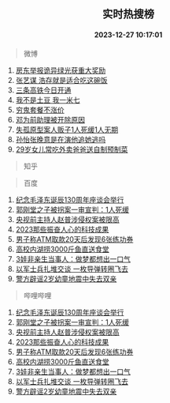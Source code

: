 <div align="center"><h2>实时热搜榜</h2><h4>2023-12-27 10:17:01</h4></div>

> 微博  

1. [房东举报诡异绿光获重大奖励](https://s.weibo.com/weibo?q=%23%E6%88%BF%E4%B8%9C%E4%B8%BE%E6%8A%A5%E8%AF%A1%E5%BC%82%E7%BB%BF%E5%85%89%E8%8E%B7%E9%87%8D%E5%A4%A7%E5%A5%96%E5%8A%B1%23&t=31&band_rank=1&Refer=top)<br />
2. [张艺谋 浩存就是适合吃这碗饭](https://s.weibo.com/weibo?q=%E5%BC%A0%E8%89%BA%E8%B0%8B%20%E6%B5%A9%E5%AD%98%E5%B0%B1%E6%98%AF%E9%80%82%E5%90%88%E5%90%83%E8%BF%99%E7%A2%97%E9%A5%AD&t=31&band_rank=2&Refer=top)<br />
3. [三条高铁今日开通](https://s.weibo.com/weibo?q=%23%E4%B8%89%E6%9D%A1%E9%AB%98%E9%93%81%E4%BB%8A%E6%97%A5%E5%BC%80%E9%80%9A%23&t=31&band_rank=3&Refer=top)<br />
4. [我不是土豆 我一米七](https://s.weibo.com/weibo?q=%E6%88%91%E4%B8%8D%E6%98%AF%E5%9C%9F%E8%B1%86%20%E6%88%91%E4%B8%80%E7%B1%B3%E4%B8%83&t=31&band_rank=4&Refer=top)<br />
5. [穷鬼套餐不涨价](https://s.weibo.com/weibo?q=%23%E7%A9%B7%E9%AC%BC%E5%A5%97%E9%A4%90%E4%B8%8D%E6%B6%A8%E4%BB%B7%23&t=31&band_rank=5&Refer=top)<br />
6. [邓为前助理被开除原因](https://s.weibo.com/weibo?q=%23%E9%82%93%E4%B8%BA%E5%89%8D%E5%8A%A9%E7%90%86%E8%A2%AB%E5%BC%80%E9%99%A4%E5%8E%9F%E5%9B%A0%23&t=31&band_rank=6&Refer=top)<br />
7. [失孤原型案人贩子1人死缓1人无期](https://s.weibo.com/weibo?q=%23%E5%A4%B1%E5%AD%A4%E5%8E%9F%E5%9E%8B%E6%A1%88%E4%BA%BA%E8%B4%A9%E5%AD%901%E4%BA%BA%E6%AD%BB%E7%BC%931%E4%BA%BA%E6%97%A0%E6%9C%9F%23&t=31&band_rank=7&Refer=top)<br />
8. [孙怡张晚意是在演他追她逃吗](https://s.weibo.com/weibo?q=%E5%AD%99%E6%80%A1%E5%BC%A0%E6%99%9A%E6%84%8F%E6%98%AF%E5%9C%A8%E6%BC%94%E4%BB%96%E8%BF%BD%E5%A5%B9%E9%80%83%E5%90%97&t=31&band_rank=8&Refer=top)<br />
9. [29岁女儿常吃外卖爸爸送自制预制菜](https://s.weibo.com/weibo?q=%2329%E5%B2%81%E5%A5%B3%E5%84%BF%E5%B8%B8%E5%90%83%E5%A4%96%E5%8D%96%E7%88%B8%E7%88%B8%E9%80%81%E8%87%AA%E5%88%B6%E9%A2%84%E5%88%B6%E8%8F%9C%23&t=31&band_rank=9&Refer=top)<br />

> 知乎  


> 百度  

1. [纪念毛泽东诞辰130周年座谈会举行](https://www.baidu.com/s?wd=%E7%BA%AA%E5%BF%B5%E6%AF%9B%E6%B3%BD%E4%B8%9C%E8%AF%9E%E8%BE%B0130%E5%91%A8%E5%B9%B4%E5%BA%A7%E8%B0%88%E4%BC%9A%E4%B8%BE%E8%A1%8C&sa=fyb_news&rsv_dl=fyb_news)<br />
2. [郭刚堂之子被拐案一审宣判：1人死缓](https://www.baidu.com/s?wd=%E9%83%AD%E5%88%9A%E5%A0%82%E4%B9%8B%E5%AD%90%E8%A2%AB%E6%8B%90%E6%A1%88%E4%B8%80%E5%AE%A1%E5%AE%A3%E5%88%A4%EF%BC%9A1%E4%BA%BA%E6%AD%BB%E7%BC%93&sa=fyb_news&rsv_dl=fyb_news)<br />
3. [央视前主持人赵普涉侵权案被限高](https://www.baidu.com/s?wd=%E5%A4%AE%E8%A7%86%E5%89%8D%E4%B8%BB%E6%8C%81%E4%BA%BA%E8%B5%B5%E6%99%AE%E6%B6%89%E4%BE%B5%E6%9D%83%E6%A1%88%E8%A2%AB%E9%99%90%E9%AB%98&sa=fyb_news&rsv_dl=fyb_news)<br />
4. [2023那些振奋人心的科技成果](https://www.baidu.com/s?wd=2023%E9%82%A3%E4%BA%9B%E6%8C%AF%E5%A5%8B%E4%BA%BA%E5%BF%83%E7%9A%84%E7%A7%91%E6%8A%80%E6%88%90%E6%9E%9C&sa=fyb_news&rsv_dl=fyb_news)<br />
5. [男子称ATM取款20天后发现6张练功券](https://www.baidu.com/s?wd=%E7%94%B7%E5%AD%90%E7%A7%B0ATM%E5%8F%96%E6%AC%BE20%E5%A4%A9%E5%90%8E%E5%8F%91%E7%8E%B06%E5%BC%A0%E7%BB%83%E5%8A%9F%E5%88%B8&sa=fyb_news&rsv_dl=fyb_news)<br />
6. [高校内湖捞3000斤鱼直送食堂](https://www.baidu.com/s?wd=%E9%AB%98%E6%A0%A1%E5%86%85%E6%B9%96%E6%8D%9E3000%E6%96%A4%E9%B1%BC%E7%9B%B4%E9%80%81%E9%A3%9F%E5%A0%82&sa=fyb_news&rsv_dl=fyb_news)<br />
7. [3娃非亲生当事人：做梦都想出一口气](https://www.baidu.com/s?wd=3%E5%A8%83%E9%9D%9E%E4%BA%B2%E7%94%9F%E5%BD%93%E4%BA%8B%E4%BA%BA%EF%BC%9A%E5%81%9A%E6%A2%A6%E9%83%BD%E6%83%B3%E5%87%BA%E4%B8%80%E5%8F%A3%E6%B0%94&sa=fyb_news&rsv_dl=fyb_news)<br />
8. [以军士兵扎堆交谈 一枚导弹转圈飞去](https://www.baidu.com/s?wd=%E4%BB%A5%E5%86%9B%E5%A3%AB%E5%85%B5%E6%89%8E%E5%A0%86%E4%BA%A4%E8%B0%88+%E4%B8%80%E6%9E%9A%E5%AF%BC%E5%BC%B9%E8%BD%AC%E5%9C%88%E9%A3%9E%E5%8E%BB&sa=fyb_news&rsv_dl=fyb_news)<br />
9. [警方辟谣2岁幼童地震中失去双亲](https://www.baidu.com/s?wd=%E8%AD%A6%E6%96%B9%E8%BE%9F%E8%B0%A32%E5%B2%81%E5%B9%BC%E7%AB%A5%E5%9C%B0%E9%9C%87%E4%B8%AD%E5%A4%B1%E5%8E%BB%E5%8F%8C%E4%BA%B2&sa=fyb_news&rsv_dl=fyb_news)<br />

> 哔哩哔哩  

1. [纪念毛泽东诞辰130周年座谈会举行](https://www.baidu.com/s?wd=%E7%BA%AA%E5%BF%B5%E6%AF%9B%E6%B3%BD%E4%B8%9C%E8%AF%9E%E8%BE%B0130%E5%91%A8%E5%B9%B4%E5%BA%A7%E8%B0%88%E4%BC%9A%E4%B8%BE%E8%A1%8C&sa=fyb_news&rsv_dl=fyb_news)<br />
2. [郭刚堂之子被拐案一审宣判：1人死缓](https://www.baidu.com/s?wd=%E9%83%AD%E5%88%9A%E5%A0%82%E4%B9%8B%E5%AD%90%E8%A2%AB%E6%8B%90%E6%A1%88%E4%B8%80%E5%AE%A1%E5%AE%A3%E5%88%A4%EF%BC%9A1%E4%BA%BA%E6%AD%BB%E7%BC%93&sa=fyb_news&rsv_dl=fyb_news)<br />
3. [央视前主持人赵普涉侵权案被限高](https://www.baidu.com/s?wd=%E5%A4%AE%E8%A7%86%E5%89%8D%E4%B8%BB%E6%8C%81%E4%BA%BA%E8%B5%B5%E6%99%AE%E6%B6%89%E4%BE%B5%E6%9D%83%E6%A1%88%E8%A2%AB%E9%99%90%E9%AB%98&sa=fyb_news&rsv_dl=fyb_news)<br />
4. [2023那些振奋人心的科技成果](https://www.baidu.com/s?wd=2023%E9%82%A3%E4%BA%9B%E6%8C%AF%E5%A5%8B%E4%BA%BA%E5%BF%83%E7%9A%84%E7%A7%91%E6%8A%80%E6%88%90%E6%9E%9C&sa=fyb_news&rsv_dl=fyb_news)<br />
5. [男子称ATM取款20天后发现6张练功券](https://www.baidu.com/s?wd=%E7%94%B7%E5%AD%90%E7%A7%B0ATM%E5%8F%96%E6%AC%BE20%E5%A4%A9%E5%90%8E%E5%8F%91%E7%8E%B06%E5%BC%A0%E7%BB%83%E5%8A%9F%E5%88%B8&sa=fyb_news&rsv_dl=fyb_news)<br />
6. [高校内湖捞3000斤鱼直送食堂](https://www.baidu.com/s?wd=%E9%AB%98%E6%A0%A1%E5%86%85%E6%B9%96%E6%8D%9E3000%E6%96%A4%E9%B1%BC%E7%9B%B4%E9%80%81%E9%A3%9F%E5%A0%82&sa=fyb_news&rsv_dl=fyb_news)<br />
7. [3娃非亲生当事人：做梦都想出一口气](https://www.baidu.com/s?wd=3%E5%A8%83%E9%9D%9E%E4%BA%B2%E7%94%9F%E5%BD%93%E4%BA%8B%E4%BA%BA%EF%BC%9A%E5%81%9A%E6%A2%A6%E9%83%BD%E6%83%B3%E5%87%BA%E4%B8%80%E5%8F%A3%E6%B0%94&sa=fyb_news&rsv_dl=fyb_news)<br />
8. [以军士兵扎堆交谈 一枚导弹转圈飞去](https://www.baidu.com/s?wd=%E4%BB%A5%E5%86%9B%E5%A3%AB%E5%85%B5%E6%89%8E%E5%A0%86%E4%BA%A4%E8%B0%88+%E4%B8%80%E6%9E%9A%E5%AF%BC%E5%BC%B9%E8%BD%AC%E5%9C%88%E9%A3%9E%E5%8E%BB&sa=fyb_news&rsv_dl=fyb_news)<br />
9. [警方辟谣2岁幼童地震中失去双亲](https://www.baidu.com/s?wd=%E8%AD%A6%E6%96%B9%E8%BE%9F%E8%B0%A32%E5%B2%81%E5%B9%BC%E7%AB%A5%E5%9C%B0%E9%9C%87%E4%B8%AD%E5%A4%B1%E5%8E%BB%E5%8F%8C%E4%BA%B2&sa=fyb_news&rsv_dl=fyb_news)<br />
